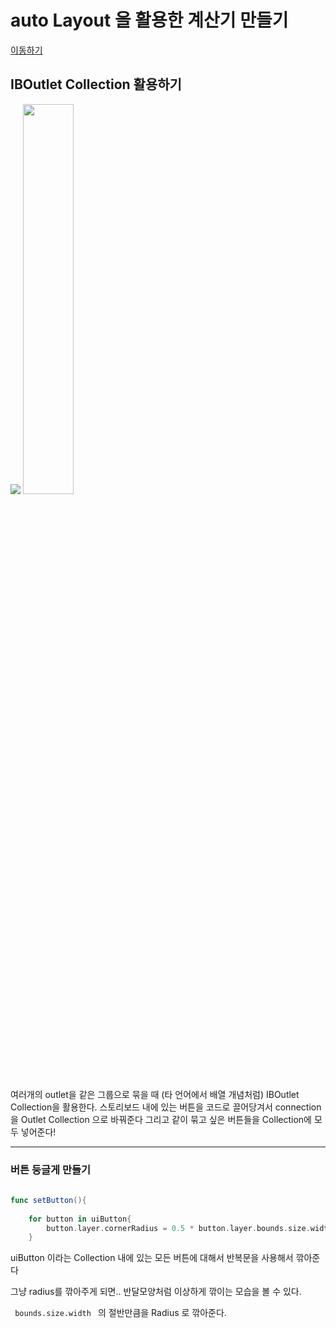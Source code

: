 

# auto Layout 을 활용한 계산기 만들기

[이동하기](https://github.com/26th-SOPT-iOS/SongJiHoon/tree/master/2nd_week/SOPT_secondWeek_assignment_2)

##  IBOutlet Collection 활용하기


<img src="https://user-images.githubusercontent.com/60260284/81264885-22f4c600-907d-11ea-802f-fd37ef0adc5a.png">

<img src="https://user-images.githubusercontent.com/60260284/81267172-fcd12500-9080-11ea-827d-e9b5fe358234.png" width="40%" height = "">

여러개의 outlet을 같은 그룹으로 묶을 때 (타 언어에서 배열 개념처럼) IBOutlet Collection을 활용한다.
스토리보드 내에 있는 버튼을 코드로 끌어당겨서 connection을 Outlet Collection 으로 바꿔준다
그리고 같이 묶고 싶은 버튼들을 Collection에 모두 넣어준다!




___
### 버튼 둥글게 만들기

```Swift
    
func setButton(){
     
    for button in uiButton{
        button.layer.cornerRadius = 0.5 * button.layer.bounds.size.width 
    }

```

uiButton 이라는 Collection 내에 있는 모든 버튼에 대해서 반복문을 사용해서 깎아준다

그냥 radius를 깎아주게 되면.. 반달모양처럼 이상하게 깎이는 모습을 볼 수 있다.

<code> bounds.size.width </code> 의 절반만큼을 Radius 로 깎아준다.



